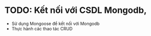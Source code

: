 # TODO: Kết nối với CSDL Mongodb, 

* Sử dụng Mongoose để kết nối với Mongodb
* Thực hành các thao tác CRUD
